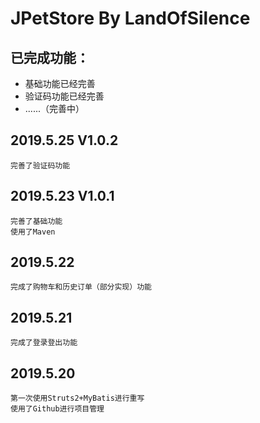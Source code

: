JPetStore By LandOfSilence
======

已完成功能：
------
* 基础功能已经完善
* 验证码功能已经完善
* ......（完善中）

2019.5.25 V1.0.2
------   
    完善了验证码功能
2019.5.23 V1.0.1
------   
    完善了基础功能
    使用了Maven
2019.5.22
------   
    完成了购物车和历史订单（部分实现）功能
2019.5.21
------   
    完成了登录登出功能
2019.5.20
------
    第一次使用Struts2+MyBatis进行重写
    使用了Github进行项目管理
    